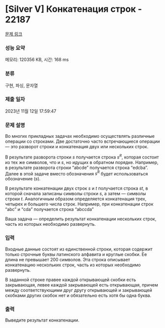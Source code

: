 # [Silver V] Конкатенация строк - 22187 

[문제 링크](https://www.acmicpc.net/problem/22187) 

### 성능 요약

메모리: 120356 KB, 시간: 168 ms

### 분류

구현, 파싱, 문자열

### 제출 일자

2023년 11월 12일 17:59:47

### 문제 설명

<p>Во многих прикладных задачах необходимо осуществлять различные операции со строками. Две достаточно часто встречающиеся операции — это разворот строки и конкатенация двух или нескольких строк.</p>

<p>В результате разворота строки <i>s</i> получается строка <i>s<sup>R</sup></i>, которая состоит из тех же символов, что и <i>s</i>, но идущих в обратном порядке. Например, в результате разворота строки “abcde” получается строка “edcba”. Далее в этой задаче вместо обозначения <i>s<sup>R</sup></i> будет использоваться обозначение (<i>s</i>).</p>

<p>В результате конкатенации двух строк <i>s</i> и <i>t</i> получается строка <i>st</i>, в которой сначала записаны символы строки <i>s</i>, а затем — символы строки <i>t</i>. Аналогичным образом определяется конкатенация трех, четырех и большего числа строк. Например, при конкатенации строк “abc” и “cda” получается строка “abccda”</p>

<p>Ваша задача — определить результат конкатенации нескольких строк, часть из которых необходимо развернуть.</p>

### 입력 

 <p>Входные данные состоят из единственной строки, которая содержит только строчные буквы латинского алфавита и круглые скобки. Ее длина не превышает 200 символов. Эта строка описывает конкатенацию нескольких строк, часть из которых необходимо развернуть.</p>

<p>В заданной строке правее каждой открывающей скобки есть закрывающая, левее каждой закрывающей есть открывающая, причем между соответствующими друг другу открывающей и закрывающей скобками других скобок нет и обязательно есть хотя бы одна буква.</p>

### 출력 

 <p>Выведите результат конкатенации.</p>

